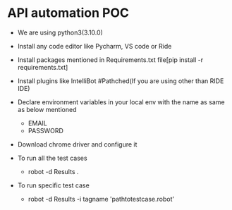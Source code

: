 # API automation POC
- We are using python3(3.10.0)
- Install any code editor like Pycharm, VS code or Ride
- Install packages mentioned in Requirements.txt file[pip install -r requirements.txt]
- Install plugins like IntelliBot #Pathched(If you are using other than RIDE IDE)
- Declare environment variables in your local env with the name as same as below mentioned

  - EMAIL
   - PASSWORD

- Download chrome driver and configure it
- To run all the test cases

  - robot -d Results .

- To run specific test case

  - robot -d Results -i tagname 'pathtotestcase.robot'
